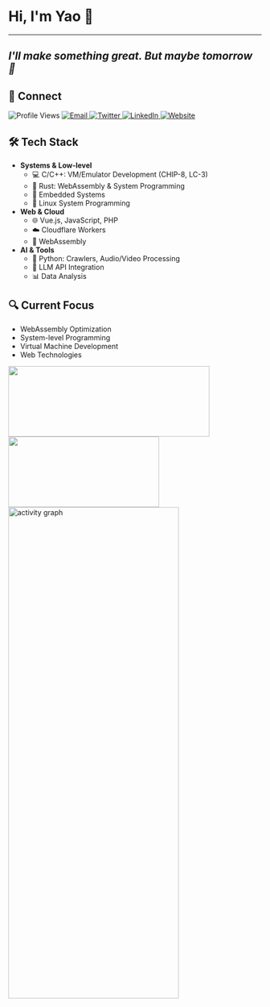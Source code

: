 # Hi, I'm Yao 👋

---
*I'll make something great. But maybe tomorrow 🤡*
---

## 🔗 Connect
<p align="left">
    <img src="https://komarev.com/ghpvc/?username=BH3GEI&style=for-the-badge&color=brightgreen" alt="Profile Views" />

  <a href="mailto:liyao@mail.softlab.cs.tsukuba.ac.jp">
    <img src="https://img.shields.io/badge/-Email-EA4335?style=for-the-badge&logo=Gmail&logoColor=white" alt="Email" />
  </a>
  <a href="https://twitter.com/BH3GEI_CN">
    <img src="https://img.shields.io/badge/-Twitter-1DA1F2?style=for-the-badge&logo=twitter&logoColor=white" alt="Twitter" />
  </a>
  <a href="https://linkedin.com/in/yao-li2026">
    <img src="https://img.shields.io/badge/-LinkedIn-0A66C2?style=for-the-badge&logo=linkedin&logoColor=white" alt="LinkedIn" />
  </a>
  <a href="https://bh3gei.github.io/">
    <img src="https://img.shields.io/badge/-Website-4285F4?style=for-the-badge&logo=google-chrome&logoColor=white" alt="Website" />
  </a>

</p>

## 🛠️ Tech Stack
- **Systems & Low-level**
  - 💻 C/C++: VM/Emulator Development (CHIP-8, LC-3)
  - 🦀 Rust: WebAssembly & System Programming
  - 🔌 Embedded Systems
  - 🐧 Linux System Programming
- **Web & Cloud**
  - 🌐 Vue.js, JavaScript, PHP
  - ☁️ Cloudflare Workers
  - 🔧 WebAssembly
- **AI & Tools**
  - 🐍 Python: Crawlers, Audio/Video Processing
  - 🤖 LLM API Integration
  - 📊 Data Analysis

## 🔍 Current Focus
- WebAssembly Optimization
- System-level Programming
- Virtual Machine Development
- Web Technologies
  
<div align="left"><div align="left">
  <img height="140" width="400" src="https://github-readme-stats.vercel.app/api?username=BH3GEI&show_icons=true&bg_color=00000000&hide=contribs,prs&card_width=400" />
  <img height="140" width="300" src="https://github-readme-stats.vercel.app/api/top-langs/?username=BH3GEI&layout=compact&bg_color=00000000&langs_count=8&card_width=300" />
</div>
</div>
  <img src="https://github-readme-activity-graph.vercel.app/graph?username=BH3GEI&theme=minimal&area=true" width="82%" height="50%" alt="activity graph">








